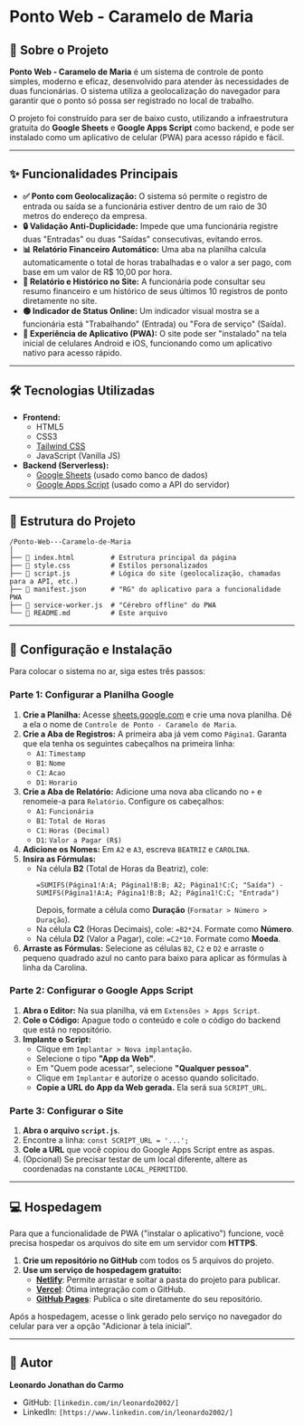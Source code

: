 # Ponto Web - Caramelo de Maria

## 📖 Sobre o Projeto

**Ponto Web - Caramelo de Maria** é um sistema de controle de ponto simples, moderno e eficaz, desenvolvido para atender às necessidades de duas funcionárias. O sistema utiliza a geolocalização do navegador para garantir que o ponto só possa ser registrado no local de trabalho.

O projeto foi construído para ser de baixo custo, utilizando a infraestrutura gratuita do **Google Sheets** e **Google Apps Script** como backend, e pode ser instalado como um aplicativo de celular (PWA) para acesso rápido e fácil.

---

## ✨ Funcionalidades Principais

* **✅ Ponto com Geolocalização:** O sistema só permite o registro de entrada ou saída se a funcionária estiver dentro de um raio de 30 metros do endereço da empresa.
* **🔒 Validação Anti-Duplicidade:** Impede que uma funcionária registre duas "Entradas" ou duas "Saídas" consecutivas, evitando erros.
* **📊 Relatório Financeiro Automático:** Uma aba na planilha calcula automaticamente o total de horas trabalhadas e o valor a ser pago, com base em um valor de R$ 10,00 por hora.
* **📲 Relatório e Histórico no Site:** A funcionária pode consultar seu resumo financeiro e um histórico de seus últimos 10 registros de ponto diretamente no site.
* **🟢 Indicador de Status Online:** Um indicador visual mostra se a funcionária está "Trabalhando" (Entrada) ou "Fora de serviço" (Saída).
* **📱 Experiência de Aplicativo (PWA):** O site pode ser "instalado" na tela inicial de celulares Android e iOS, funcionando como um aplicativo nativo para acesso rápido.

---

## 🛠️ Tecnologias Utilizadas

* **Frontend:**
    * HTML5
    * CSS3
    * [Tailwind CSS](https://tailwindcss.com/)
    * JavaScript (Vanilla JS)
* **Backend (Serverless):**
    * [Google Sheets](https://www.google.com/sheets/about/) (usado como banco de dados)
    * [Google Apps Script](https://developers.google.com/apps-script) (usado como a API do servidor)

---

## 📂 Estrutura do Projeto

```
/Ponto-Web---Caramelo-de-Maria
│
├── 📄 index.html         # Estrutura principal da página
├── 📄 style.css          # Estilos personalizados
├── 📄 script.js          # Lógica do site (geolocalização, chamadas para a API, etc.)
├── 📄 manifest.json      # "RG" do aplicativo para a funcionalidade PWA
├── 📄 service-worker.js  # "Cérebro offline" do PWA
└── 📄 README.md          # Este arquivo
```

---

## 🚀 Configuração e Instalação

Para colocar o sistema no ar, siga estes três passos:

### Parte 1: Configurar a Planilha Google

1.  **Crie a Planilha:** Acesse [sheets.google.com](https://sheets.google.com) e crie uma nova planilha. Dê a ela o nome de `Controle de Ponto - Caramelo de Maria`.
2.  **Crie a Aba de Registros:** A primeira aba já vem como `Página1`. Garanta que ela tenha os seguintes cabeçalhos na primeira linha:
    * `A1`: `Timestamp`
    * `B1`: `Nome`
    * `C1`: `Acao`
    * `D1`: `Horario`
3.  **Crie a Aba de Relatório:** Adicione uma nova aba clicando no `+` e renomeie-a para `Relatório`. Configure os cabeçalhos:
    * `A1`: `Funcionária`
    * `B1`: `Total de Horas`
    * `C1`: `Horas (Decimal)`
    * `D1`: `Valor a Pagar (R$)`
4.  **Adicione os Nomes:** Em `A2` e `A3`, escreva `BEATRIZ` e `CAROLINA`.
5.  **Insira as Fórmulas:**
    * Na célula **B2** (Total de Horas da Beatriz), cole:
        ```excel
        =SUMIFS(Página1!A:A; Página1!B:B; A2; Página1!C:C; "Saída") - SUMIFS(Página1!A:A; Página1!B:B; A2; Página1!C:C; "Entrada")
        ```
        Depois, formate a célula como **Duração** (`Formatar > Número > Duração`).
    * Na célula **C2** (Horas Decimais), cole: `=B2*24`. Formate como **Número**.
    * Na célula **D2** (Valor a Pagar), cole: `=C2*10`. Formate como **Moeda**.
6.  **Arraste as Fórmulas:** Selecione as células `B2`, `C2` e `D2` e arraste o pequeno quadrado azul no canto para baixo para aplicar as fórmulas à linha da Carolina.

### Parte 2: Configurar o Google Apps Script

1.  **Abra o Editor:** Na sua planilha, vá em `Extensões > Apps Script`.
2.  **Cole o Código:** Apague todo o conteúdo e cole o código do backend que está no repositório.
3.  **Implante o Script:**
    * Clique em `Implantar > Nova implantação`.
    * Selecione o tipo **"App da Web"**.
    * Em "Quem pode acessar", selecione **"Qualquer pessoa"**.
    * Clique em `Implantar` e autorize o acesso quando solicitado.
    * **Copie a URL do App da Web gerada.** Ela será sua `SCRIPT_URL`.

### Parte 3: Configurar o Site

1.  **Abra o arquivo `script.js`**.
2.  Encontre a linha: `const SCRIPT_URL = '...';`
3.  **Cole a URL** que você copiou do Google Apps Script entre as aspas.
4.  (Opcional) Se precisar testar de um local diferente, altere as coordenadas na constante `LOCAL_PERMITIDO`.

---

## 💻 Hospedagem

Para que a funcionalidade de PWA ("instalar o aplicativo") funcione, você precisa hospedar os arquivos do site em um servidor com **HTTPS**.

1.  **Crie um repositório no GitHub** com todos os 5 arquivos do projeto.
2.  **Use um serviço de hospedagem gratuito:**
    * [**Netlify**](https://www.netlify.com/): Permite arrastar e soltar a pasta do projeto para publicar.
    * [**Vercel**](https://vercel.com/): Ótima integração com o GitHub.
    * [**GitHub Pages**](https://pages.github.com/): Publica o site diretamente do seu repositório.

Após a hospedagem, acesse o link gerado pelo serviço no navegador do celular para ver a opção "Adicionar à tela inicial".

---

## 👤 Autor

**Leonardo Jonathan do Carmo**

* GitHub: `[linkedin.com/in/leonardo2002/]`
* LinkedIn: `[https://www.linkedin.com/in/leonardo2002/]`
